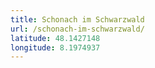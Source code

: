 ```yaml
---
title: Schonach im Schwarzwald
url: /schonach-im-schwarzwald/
latitude: 48.1427148
longitude: 8.1974937
---
```

